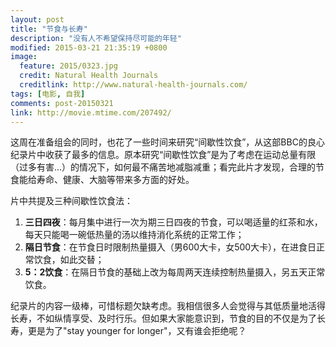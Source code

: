 ```yaml
---
layout: post
title: "节食与长寿"
description: "没有人不希望保持尽可能的年轻"
modified: 2015-03-21 21:35:19 +0800
image:
  feature: 2015/0323.jpg
  credit: Natural Health Journals
  creditlink: http://www.natural-health-journals.com/
tags: [电影, 自我]
comments: post-20150321
link: http://movie.mtime.com/207492/
---
```


这周在准备组会的同时，也花了一些时间来研究“间歇性饮食”，从这部BBC的良心纪录片中收获了最多的信息。原本研究“间歇性饮食”是为了考虑在运动总量有限（过多有害...）的情况下，如何最不痛苦地减脂减重；看完此片才发现，合理的节食能给寿命、健康、大脑等带来多方面的好处。

片中共提及三种间歇性饮食法：

1. **三日四夜**：每月集中进行一次为期三日四夜的节食，可以喝适量的红茶和水，每天只能喝一碗低热量的汤以维持消化系统的正常工作；
2. **隔日节食**：在节食日时限制热量摄入（男600大卡，女500大卡），在进食日正常饮食，如此交替；
3. **5：2饮食**：在隔日节食的基础上改为每周两天连续控制热量摄入，另五天正常饮食。

纪录片的内容一级棒，可惜标题欠缺考虑。我相信很多人会觉得与其低质量地活得长寿，不如纵情享受、及时行乐。但如果大家能意识到，节食的目的不仅是为了长寿，更是为了"stay younger for longer"，又有谁会拒绝呢？
